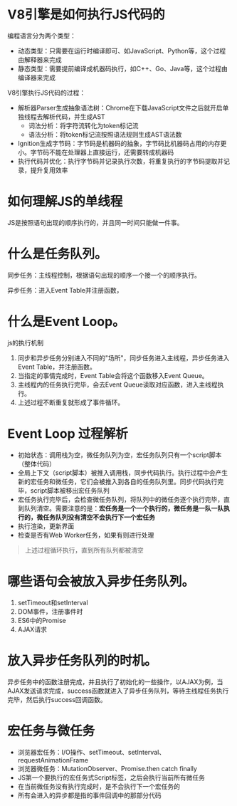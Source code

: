 # V8引擎是如何执行JS代码的

编程语言分为两个类型：

* 动态类型：只需要在运行时编译即可、如JavaScript、Python等，这个过程由解释器来完成
* 静态类型：需要提前编译成机器码执行，如C++、Go、Java等，这个过程由编译器来完成

V8引擎执行JS代码的过程：

* 解析器Parser生成抽象语法树：Chrome在下载JavaScript文件之后就开启单独线程去解析代码，并生成AST
  * 词法分析：将字符流转化为token标记流
  * 语法分析：将token标记流按照语法规则生成AST语法数
* Ignition生成字节码：字节码是机器码的抽象，字节码比机器码占用的内存更小。字节码不能在处理器上直接运行，还需要转成机器码
* 执行代码并优化：执行字节码并记录执行次数，将重复执行的字节码提取并记录，提升复用效率

# 如何理解JS的单线程

JS是按照语句出现的顺序执行的，并且同一时间只能做一件事。

# 什么是任务队列。

同步任务：主线程控制，根据语句出现的顺序一个接一个的顺序执行。

异步任务：进入Event Table并注册函数，

# 什么是Event Loop。

js的执行机制

1. 同步和异步任务分别进入不同的"场所"，同步任务进入主线程，异步任务进入Event Table，并注册函数。
2. 当指定的事情完成时，Event Table会将这个函数移入Event Queue。
3. 主线程内的任务执行完毕，会去Event Queue读取对应函数，进入主线程执行。
4. 上述过程不断重复就形成了事件循环。

# Event Loop 过程解析

* 初始状态：调用栈为空，微任务队列为空，宏任务队列只有一个script脚本（整体代码）
* 全局上下文（script脚本）被推入调用栈，同步代码执行。执行过程中会产生新的宏任务和微任务，它们会被推入到各自的任务队列里。同步代码执行完毕，script脚本被移出宏任务队列
* 宏任务执行完毕后，会检查微任务队列，将队列中的微任务逐个执行完毕，直到队列清空。需要注意的是：**宏任务是一个一个执行的，微任务是一队一队执行的，微任务队列没有清空不会执行下一个宏任务**
* 执行渲染，更新界面
* 检查是否有Web Worker任务，如果有则进行处理
> 上述过程循环执行，直到所有队列都被清空

# 哪些语句会被放入异步任务队列。

1. setTimeout和setInterval
2. DOM事件，注册事件时
3. ES6中的Promise
4. AJAX请求

# 放入异步任务队列的时机。

异步任务中的函数注册完成，并且执行了初始化的一些操作，以AJAX为例，当AJAX发送请求完成，success函数就进入了异步任务队列，等待主线程任务执行完毕，然后执行success回调函数。

# 宏任务与微任务

* 浏览器宏任务：I/O操作、setTimeout、setInterval、requestAnimationFrame
* 浏览器微任务：MutationObserver、Promise.then catch finally
* JS第一个要执行的宏任务式Script标签，之后会执行当前所有微任务
* 在当前微任务没有执行完成时，是不会执行下一个宏任务的
* 所有会进入的异步都是指的事件回调中的那部分代码



